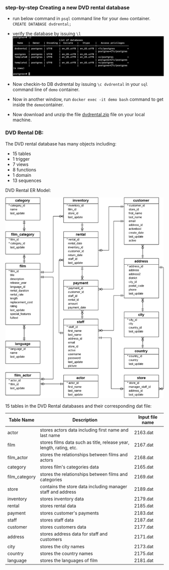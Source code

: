 ### step-by-step Creating a new DVD rental database

- run below command in `psql` command line for your `demo` container. 
`CREATE DATABASE dvdrental;`

- verify the database by issuing `\l` 
![](https://github.com/manas86/postgres-tutorial/blob/master/list-dbs.png)

- Now checkin-to DB dvdrental by issuing `\c dvdrental` in your `sql` command line of `demo` container.

- Now in another window, run `docker exec -it demo bash` command to get inside the `demo`container. 

- Now download and unzip the file [dvdrental.zip](https://github.com/manas86/postgres-tutorial/blob/master/dvdrental.zip) file on your local machine. 

### DVD Rental DB:

The DVD rental database has many objects including:

* 15 tables
* 1 trigger
* 7 views
* 8 functions
* 1 domain
* 13 sequences

DVD Rental ER Model: 

![](https://github.com/manas86/postgres-tutorial/blob/master/dvd-rental-sample-database-diagram.png)

15 tables in the DVD Rental databases and their corresponding dat file:
 
| Table Name | Description | Input file name |
| --- | --- | --- |
| actor | stores actors data including first name and last name | 2163.dat |
| film | stores films data such as title, release year, length, rating, etc. | 2167.dat |
| film\_actor | stores the relationships between films and actors | 2168.dat |
| category | stores film&#39;s categories data | 2165.dat |
| film\_category | stores the relationships between films and categories | 2169.dat |
| store | contains the store data including manager staff and address | 2189.dat |
| inventory | stores inventory data | 2179.dat |
| rental | stores rental data | 2185.dat |
| payment | stores customer&#39;s payments | 2183.dat |
| staff | stores staff data | 2187.dat |
| customer | stores customers data | 2177.dat |
| address | stores address data for staff and customers | 2171.dat |
| city | stores the city names | 2173.dat |
| country | stores the country names | 2175.dat |
| language | stores the languages of film | 2181.dat |
